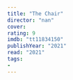 ```yaml
---
title: "The Chair"
director: "nan"
cover: 
rating: 9
imdb: "tt11834150"
publishYear: "2021"
read: "2021"
tags:
- 
---
```

